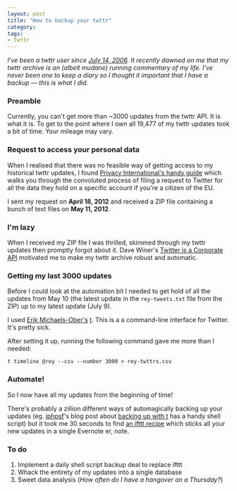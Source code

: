 ```yaml
---
layout: post
title: "How to backup your twttr"
category: 
tags:
- twttr
---
```


_I've been a twttr user since [July 14, 2006](http://twbirthday.com/rey). It recently dawned on me that my twttr archive is an (albeit mudane) running commentary of my life. I've never been one to keep a diary so I thought it important that I have a backup &mdash; this is what I did._

### Preamble

Currently, you can't get more than ~3000 updates from the twttr API. It is what it is. To get to the point where I own all 19,477 of my twttr updates took a bit of time. Your mileage may vary.

###  Request to access your personal data

When I realised that there was no feasible way of getting access to my historical twttr updates, I found [Privacy International's handy guide](https://www.privacyinternational.org/blog/what-does-twitter-know-about-its-users-nologs) which walks you through the convoluted process of filing a request to Twitter for all the data they hold on a specific account if you're a citizen of the EU.

I sent my request on __April 18, 2012__ and received a ZIP file containing a bunch of text files on __May 11, 2012__.

### I'm lazy

When I received my ZIP file I was thrilled, skimmed through my twttr updates then promptly forgot about it. Dave Winer's [Twitter is a Corporate API](http://scripting.com/stories/2012/07/07/twitterIsACorporateApi.html) motivated me to make my twttr archive robust and automatic.

### Getting my last 3000 updates

Before I could look at the automation bit I needed to get hold of all the updates from May 10 (the latest update in the `rey-tweets.txt` file from the ZIP) up to my latest update (July 9).

I used [Erik Michaels-Ober's](https://github.com/sferik) [t](http://sferik.github.com/t/). This is a  a command-line interface for Twitter. It's pretty sick.

After setting it up, running the following command gave me more than I needed:

	t timeline @rey --csv --number 3000 > rey-twttrs.csv

### Automate!

So I now have all my updates from the beginning of time!

There's probably a zillion different ways of automagically backing up your updates (eg. [jphpsf](http://github.com/jphpsf)'s blog post about [backing up with t](http://blog.jphpsf.com/2012/05/07/backing-up-your-twitter-account-with-t/) has a handy shell script) but it took me 30 seconds to find [an ifttt recipe](http://ifttt.com/recipes/42084) which sticks all your new updates in a single Evernote er, note.

### To do

1. Implement a daily shell script backup deal to replace ifttt
2. Whack the entirety of my updates into a single database
2. Sweet data analysis (<em>How often do I have a hangover on a Thursday?</em>)
